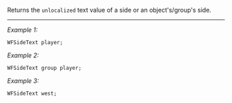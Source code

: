 Returns the `unlocalized` text value of a side or an object's/group's side.


---
*Example 1:*
```sqf
WFSideText player;
```

*Example 2:*
```sqf
WFSideText group player;
```

*Example 3:*
```sqf
WFSideText west;
```